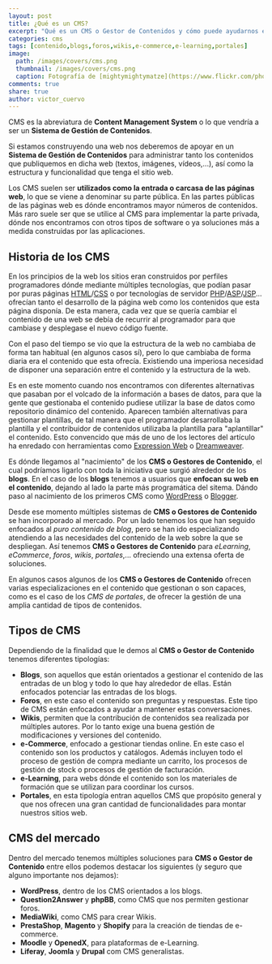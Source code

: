 ```yaml
---
layout: post
title: ¿Qué es un CMS?
excerpt: "Qué es un CMS o Gestor de Contenidos y cómo puede ayudarnos en la construcción y diseño de nuestras webs."
categories: cms
tags: [contenido,blogs,foros,wikis,e-commerce,e-learning,portales]
image:
  path: /images/covers/cms.png
  thumbnail: /images/covers/cms.png
  caption: Fotografía de [mightymightymatze](https://www.flickr.com/photos/mightymightymatze/)
comments: true
share: true
author: victor_cuervo
---
```


CMS es la abreviatura de **Content Management System** o lo que vendría a ser un **Sistema de Gestión de Contenidos**.

Si estamos construyendo una web nos deberemos de apoyar en un **Sistema de Gestión de Contenidos** para administrar tanto los contenidos que publiquemos en dicha web (textos, imágenes, vídeos,...), así como la estructura y funcionalidad que tenga el sitio web.

Los CMS suelen ser **utilizados como la entrada o carcasa de las páginas web**, lo que se viene a denominar su parte pública. En las partes públicas de las páginas web es dónde encontramos mayor números de contenidos. Más raro suele ser que se utilice al CMS para implementar la parte privada, dónde nos encontramos con otros tipos de software o ya soluciones más a medida construidas por las aplicaciones.

## Historia de los CMS
En los principios de la web los sitios eran construidos por perfiles programadores dónde mediante múltiples tecnologías, que podían pasar por puras páginas [HTML][HTML]/[CSS][CSS] o por tecnologías de servidor [PHP][PHP]/[ASP][ASP]/[JSP][JSP]... ofrecían tanto el desarrollo de la página web como los contenidos que esta página disponía. De esta manera, cada vez que se quería cambiar el contenido de una web se debía de recurrir al programador para que cambiase y desplegase el nuevo código fuente.

Con el paso del tiempo se vio que la estructura de la web no cambiaba de forma tan habitual (en algunos casos sí), pero lo que cambiaba de forma diaria era el contenido que esta ofrecía. Existiendo una imperiosa necesidad de disponer una separación entre el contenido y la estructura de la web.

Es en este momento cuando nos encontramos con diferentes alternativas que pasaban por el volcado de la información a bases de datos, para que la gente que gestionaba el contenido pudiese utilizar la base de datos como repositorio dinámico del contenido. Aparecen también alternativas para gestionar plantillas, de tal manera que el programador desarrollaba la plantilla y el contribuidor de contenidos utilizaba la plantilla para "aplantillar" el contenido. Esto convencido que más de uno de los lectores del artículo ha enredado con herramientas como [Expression Web][ExpressionWeb] o [Dreamweaver][Dreamweaver].

Es dónde llegamos al "nacimiento" de los **CMS o Gestores de Contenido**, el cual podríamos ligarlo con toda la iniciativa que surgió alrededor de los **blogs**. En el caso de los **blogs** tenemos a usuarios que  **enfocan su web en el contenido**, dejando al lado la parte más programática del sitema. Dándo paso al nacimiento de los primeros CMS como [WordPress][WordPress] o [Blogger][Blogger].

Desde ese momento múltiples sistemas de **CMS o Gestores de Contenido** se han incorporado al mercado. Por un lado tenemos los que han seguido enfocados al *puro contenido de blog*, pero se han ido especializando atendiendo a las necesidades del contenido de la web sobre la que se despliegan. Así tenemos **CMS o Gestores de Contenido** para *eLearning*, *eCommerce*, *foros*, *wikis*, *portales*,... ofreciendo una extensa oferta de soluciones.

En algunos casos algunos de los **CMS o Gestores de Contenido** ofrecen varias especializaciones en el contenido que gestionan o son capaces, como es el caso de los *CMS de portales*, de ofrecer la gestión de una amplia cantidad de tipos de contenidos.


## Tipos de CMS

Dependiendo de la finalidad que le demos al **CMS o Gestor de Contenido** tenemos diferentes tipologías:

* **Blogs**, son aquellos que están orientados a gestionar el contenido de las entradas de un blog y todo lo que hay alrededor de ellas. Están enfocados potenciar las entradas de los blogs.
* **Foros**, en este caso el contenido son preguntas y respuestas. Este tipo de CMS están enfocados a ayudar a mantener estas conversaciones.
* **Wikis**, permiten que la contribución de contenidos sea realizada por múltiples autores. Por lo tanto exige una buena gestión de modificaciones y versiones del contenido.
* **e-Commerce**, enfocado a gestionar tiendas online. En este caso el contenido son los productos y catálogos. Además incluyen todo el proceso de gestión de compra mediante un carrito, los procesos de gestión de stock o procesos de gestión de facturación.
* **e-Learning**, para webs dónde el contenido son los materiales de formación que se utilizan para coordinar los cursos.
* **Portales**, en esta tipología entran aquellos CMS que propósito general y que nos ofrecen una gran cantidad de funcionalidades para montar nuestros sitios web.

## CMS del mercado
Dentro del mercado tenemos múltiples soluciones para **CMS o Gestor de Contenido** entre ellos podemos destacar los siguientes (y seguro que alguno importante nos dejamos):

* **WordPress**, dentro de los CMS orientados a los blogs.
* **Question2Answer** y **phpBB**, como CMS que nos permiten gestionar foros.
* **MediaWiki**, como CMS para crear Wikis.
* **PrestaShop**, **Magento** y **Shopify** para la creación de tiendas de e-commerce.
* **Moodle** y **OpenedX**, para plataformas de e-Learning.
* **Liferay**, **Joomla** y **Drupal** com CMS generalistas.


[HTML]: http://www.manualweb.net/html/
[CSS]: http://lineadecodigo.com/categoria/css/
[JSP]: http://lineadecodigo.com/tag/java-jsp/
[ASP]: http://lineadecodigo.com/categoria/asp/
[PHP]: http://lineadecodigo.com/categoria/php/
[ExpressionWeb]: https://es.wikipedia.org/wiki/Expression_Web
[Dreamweaver]: https://es.wikipedia.org/wiki/Adobe_Dreamweaver
[WordPress]: https://wordpress.org/
[Blogger]: https://www.blogger.com/
